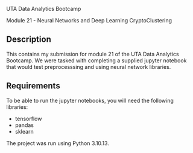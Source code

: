 UTA Data Analytics Bootcamp

Module 21 - Neural Networks and Deep Learning
CryptoClustering




## Description

This contains my submission for module 21 of the UTA Data Analytics Bootcamp. We were tasked with completing a supplied jupyter notebook that would test preprocesssing and using neural network libraries. 


## Requirements

To be able to run the jupyter notebooks, you will need the following libraries:

-   tensorflow
-   pandas
-   sklearn
  
The project was run using Python 3.10.13. 


